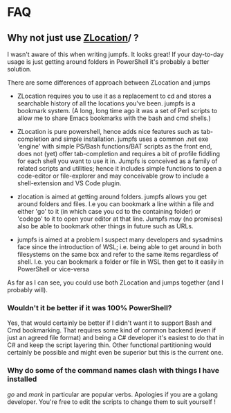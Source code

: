 # FAQ

## Why not just use [ZLocation](https://github.com/vors/ZLocation)/  ?

I wasn't aware of this when writing jumpfs. It looks great! If your day-to-day usage is just getting around folders in PowerShell it's probably a better solution.

There are some differences of approach between ZLocation and jumps

- ZLocation requires you to use it as a replacement to cd and stores a searchable history of all the locations you've been.  jumpfs is a  bookmark system.  (A long, long time ago it was a set of Perl scripts to allow me to share Emacs bookmarks with the bash and cmd shells.)

- ZLocation is pure powershell, hence adds nice features such as tab-completion and simple installation.  jumpfs uses a common .net exe 'engine' with simple PS/Bash functions/BAT scripts as the front end, does not (yet) offer tab-completion and requires a bit of profile fiddling for each shell you want to use it in. Jumpfs is conceived as a family of related scripts and utilities; hence it includes simple functions to open a code-editor or file-explorer and may conceivable grow to include a shell-extension and VS Code plugin.

- zlocation is aimed at getting around folders.  jumpfs allows you get around folders and files. I.e you can bookmark a line within a file and either 'go' to it (in which case you cd to the containing folder) or 'codego' to it to open your editor at that line. Jumpfs *may* (no promises) also be able to bookmark other things in future such as URLs. 

- jumpfs is aimed at a problem I suspect many developers and sysadmins face since the introduction of WSL; i.e. being able to get around in both filesystems on the same box and refer to the same items regardless of shell.  I.e. you can bookmark a folder or file in WSL then get to it easily in PowerShell or vice-versa

As far as I can see, you could use both ZLocation and jumps together (and I probably will).

### Wouldn't it be better if it was 100% PowerShell?

Yes, that would certainly be better if I didn't want it to support Bash and Cmd bookmarking.  That requires some kind of common backend (even if just an agreed file format) and being a C# developer it's easiest to do that in C# and keep the script layering thin.  Other functional partitioning would certainly be possible and might even be superior but this is the current one.

### Why do some of the command names clash with things I have installed

*go* and *mark* in particular are popular verbs. Apologies if you are a golang developer.  You're free to edit the scripts to change them to suit yourself !


